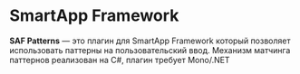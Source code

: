 # SmartApp Framework

**SAF Patterns** — это плагин для SmartApp Framework который позволяет использовать паттерны на пользовательский ввод.
Механизм матчинга паттернов реализован на C#, плагин требует Mono/.NET

